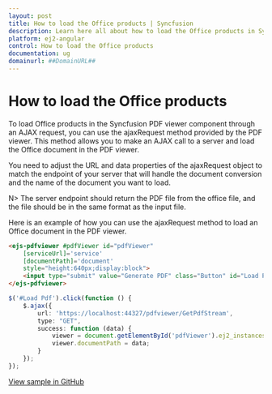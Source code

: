 ```yaml
---
layout: post
title: How to load the Office products | Syncfusion
description: Learn here all about how to load the Office products in Syncfusion Angular Pdfviewer component of Syncfusion Essential JS 2 and more.
platform: ej2-angular
control: How to load the Office products
documentation: ug
domainurl: ##DomainURL##
---
```


# How to load the Office products

To load Office products in the Syncfusion PDF viewer component through an AJAX request, you can use the ajaxRequest method provided by the PDF viewer. This method allows you to make an AJAX call to a server and load the Office document in the PDF viewer.

You need to adjust the URL and data properties of the ajaxRequest object to match the endpoint of your server that will handle the document conversion and the name of the document you want to load.

N> The server endpoint should return the PDF file from the office file, and the file should be in the same format as the input file.

Here is an example of how you can use the ajaxRequest method to load an Office document in the PDF viewer.

```html
<ejs-pdfviewer #pdfViewer id="pdfViewer"
    [serviceUrl]='service'
    [documentPath]='document'
    style="height:640px;display:block">
    <input type="submit" value="Generate PDF" class="Button" id="Load Pdf" />
</ejs-pdfviewer>
```

```typescript
$('#Load Pdf').click(function () {
    $.ajax({
        url: 'https://localhost:44327/pdfviewer/GetPdfStream',
        type: "GET",
        success: function (data) {
            viewer = document.getElementById('pdfViewer').ej2_instances[0];
            viewer.documentPath = data;
        }
    });
}); 

```

[View sample in GitHub](https://github.com/SyncfusionExamples/angular-pdf-viewer-examples/tree/master/Common/Load%20PDF%2C%20Excel%2C%20PPT%20file%20types)
